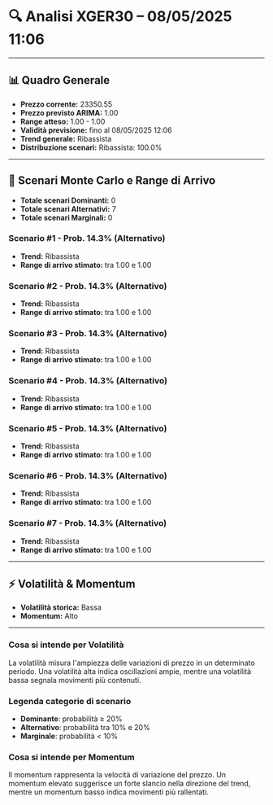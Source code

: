 # 🔍 Analisi XGER30 – 08/05/2025 11:06
---
## 📊 Quadro Generale
- **Prezzo corrente:** 23350.55
- **Prezzo previsto ARIMA:** 1.00
- **Range atteso:** 1.00 - 1.00
- **Validità previsione:** fino al 08/05/2025 12:06
- **Trend generale:** Ribassista
- **Distribuzione scenari:** Ribassista: 100.0%
---
## 🔮 Scenari Monte Carlo e Range di Arrivo
- **Totale scenari Dominanti:** 0
- **Totale scenari Alternativi:** 7
- **Totale scenari Marginali:** 0
### Scenario #1 - Prob. 14.3% (Alternativo)
- **Trend:** Ribassista
- **Range di arrivo stimato:** tra 1.00 e 1.00
### Scenario #2 - Prob. 14.3% (Alternativo)
- **Trend:** Ribassista
- **Range di arrivo stimato:** tra 1.00 e 1.00
### Scenario #3 - Prob. 14.3% (Alternativo)
- **Trend:** Ribassista
- **Range di arrivo stimato:** tra 1.00 e 1.00
### Scenario #4 - Prob. 14.3% (Alternativo)
- **Trend:** Ribassista
- **Range di arrivo stimato:** tra 1.00 e 1.00
### Scenario #5 - Prob. 14.3% (Alternativo)
- **Trend:** Ribassista
- **Range di arrivo stimato:** tra 1.00 e 1.00
### Scenario #6 - Prob. 14.3% (Alternativo)
- **Trend:** Ribassista
- **Range di arrivo stimato:** tra 1.00 e 1.00
### Scenario #7 - Prob. 14.3% (Alternativo)
- **Trend:** Ribassista
- **Range di arrivo stimato:** tra 1.00 e 1.00
---
## ⚡ Volatilità & Momentum
- **Volatilità storica:** Bassa
- **Momentum:** Alto
---
### Cosa si intende per Volatilità
La volatilità misura l'ampiezza delle variazioni di prezzo in un determinato periodo. Una volatilità alta indica oscillazioni ampie, mentre una volatilità bassa segnala movimenti più contenuti.
### Legenda categorie di scenario
- **Dominante**: probabilità ≥ 20%
- **Alternativo**: probabilità tra 10% e 20%
- **Marginale**: probabilità < 10%
### Cosa si intende per Momentum
Il momentum rappresenta la velocità di variazione del prezzo. Un momentum elevato suggerisce un forte slancio nella direzione del trend, mentre un momentum basso indica movimenti più rallentati.